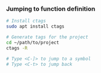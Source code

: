 ---
---

### Jumping to function definition
```bash
# Install ctags
sudo apt install ctags

# Generate tags for the project
cd ~/path/to/project
ctags -R

# Type <C-]> to jump to a symbol
# Type <C-t> to jump back
```

